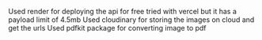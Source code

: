 Used render for deploying the api for free tried with vercel but it has a payload limit of 4.5mb
Used cloudinary for storing the images on cloud and get the urls 
Used pdfkit package for converting image to pdf


